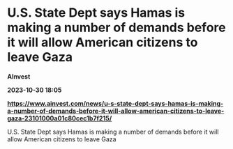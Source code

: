# U.S. State Dept says Hamas is making a number of demands before it will allow American citizens to leave Gaza
**AInvest**

**2023-10-30 18:05**

**https://www.ainvest.com/news/u-s-state-dept-says-hamas-is-making-a-number-of-demands-before-it-will-allow-american-citizens-to-leave-gaza-23101000a01c80cec1b7f215/**

U.S. State Dept says Hamas is making a number of demands before it will allow American citizens to leave Gaza